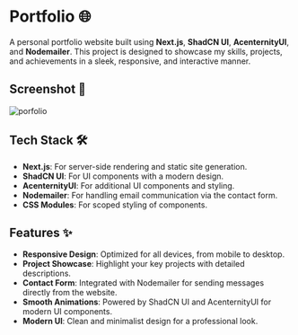 # Portfolio 🌐

A personal portfolio website built using **Next.js**, **ShadCN UI**, **AcenternityUI**, and **Nodemailer**. This project is designed to showcase my skills, projects, and achievements in a sleek, responsive, and interactive manner.

## Screenshot 🚀

![porfolio](https://github.com/user-attachments/assets/dacc4f87-d730-419e-9015-b1cf8cf06b40)


## Tech Stack 🛠️

- **Next.js**: For server-side rendering and static site generation.
- **ShadCN UI**: For UI components with a modern design.
- **AcenternityUI**: For additional UI components and styling.
- **Nodemailer**: For handling email communication via the contact form.
- **CSS Modules**: For scoped styling of components.


## Features ✨

- **Responsive Design**: Optimized for all devices, from mobile to desktop.
- **Project Showcase**: Highlight your key projects with detailed descriptions.
- **Contact Form**: Integrated with Nodemailer for sending messages directly from the website.
- **Smooth Animations**: Powered by ShadCN UI and AcenternityUI for modern UI components.
- **Modern UI**: Clean and minimalist design for a professional look.
